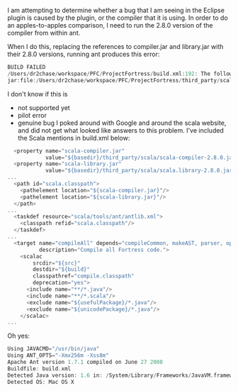 I am attempting to determine whether a bug that I am seeing in the Eclipse plugin is caused by the plugin, or the compiler that it is using.  In order to do an apples-to-apples comparison, I need to run the 2.8.0 version of the compiler from within ant.

When I do this, replacing the references to compiler.jar and library.jar with their 2.8.0 versions, running ant produces this error:
```scala
BUILD FAILED
/Users/dr2chase/workspace/PFC/ProjectFortress/build.xml:192: The following error occurred while executing this line:
jar:file:/Users/dr2chase/workspace/PFC/ProjectFortress/third_party/scala/scala-compiler-2.8.0.jar!/scala/tools/ant/antlib.xml:5: taskdef A class needed by class scala.tools.ant.FastScalac cannot be found: scala/ScalaObject
```

I don't know if this is
 * not supported yet
 * pilot error
 * genuine bug
I poked around with Google and around the scala website, and did not get what looked like answers to this problem.  I've included the Scala mentions in build.xml below:
```scala
  <property name="scala-compiler.jar"
            value="${basedir}/third_party/scala/scala-compiler-2.8.0.jar"/>
  <property name="scala-library.jar"
            value="${basedir}/third_party/scala/scala.library-2.8.0.jar"/>
...
  <path id="scala.classpath">
    <pathelement location="${scala-compiler.jar}"/>
    <pathelement location="${scala-library.jar}"/>
  </path>
...
  <taskdef resource="scala/tools/ant/antlib.xml">
    <classpath refid="scala.classpath"/>
  </taskdef>
...
  <target name="compileAll" depends="compileCommon, makeAST, parser, operatorsGen"
          description="Compile all Fortress code.">
    <scalac
        srcdir="${src}"
        destdir="${build}"
        classpathref="compile.classpath"
        deprecation="yes">
      <include name="**/*.java"/>
      <include name="**/*.scala"/>
      <exclude name="${usefulPackage}/*.java"/>
      <exclude name="${unicodePackage}/*.java"/>
    </scalac>
...
```

Oh yes:
```scala
Using JAVACMD="/usr/bin/java"
Using ANT_OPTS="-Xmx256m -Xss8m"
Apache Ant version 1.7.1 compiled on June 27 2008
Buildfile: build.xml
Detected Java version: 1.6 in: /System/Library/Frameworks/JavaVM.framework/Versions/1.6.0/Home
Detected OS: Mac OS X
```

